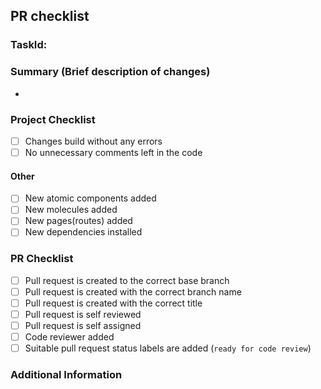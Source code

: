 ## PR checklist

### TaskId: [](https://github.com/SkappHQ/skapp-docs/issues)

### Summary (Brief description of changes)

-

### Project Checklist

- [ ] Changes build without any errors
- [ ] No unnecessary comments left in the code

#### Other

- [ ] New atomic components added
- [ ] New molecules added
- [ ] New pages(routes) added
- [ ] New dependencies installed

### PR Checklist

- [ ] Pull request is created to the correct base branch
- [ ] Pull request is created with the correct branch name
- [ ] Pull request is created with the correct title
- [ ] Pull request is self reviewed
- [ ] Pull request is self assigned
- [ ] Code reviewer added
- [ ] Suitable pull request status labels are added (`ready for code review`)

### Additional Information
